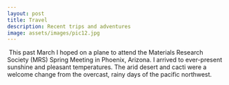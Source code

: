 ```yaml
---
layout: post
title: Travel
description: Recent trips and adventures
image: assets/images/pic12.jpg
---
```


<p><span class="image left"><img src="{{ site.baseurl }}/assets/images/pic13.jpg" alt="" /></span> This past March I hoped on a plane to attend the Materials Research Society (MRS) Spring Meeting in Phoenix, Arizona. I arrived to ever-present sunshine and pleasant temperatures. The arid desert and cacti were a welcome change from the overcast, rainy days of the pacific northwest.</p>

